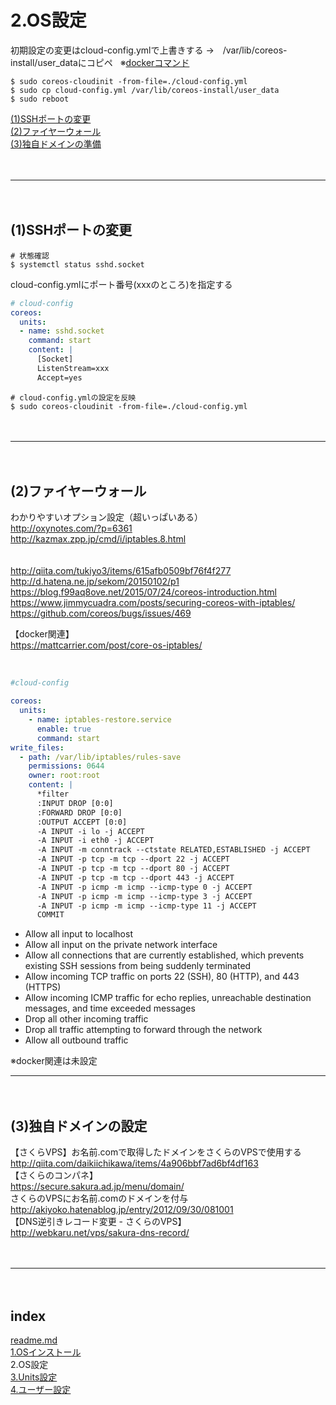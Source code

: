 # 2.OS設定

初期設定の変更はcloud-config.ymlで上書きする  →　/var/lib/coreos-install/user_dataにコピペ  
※[dockerコマンド](http://qiita.com/curseoff/items/a9e64ad01d673abb6866)  


```
$ sudo coreos-cloudinit -from-file=./cloud-config.yml
$ sudo cp cloud-config.yml /var/lib/coreos-install/user_data
$ sudo reboot
```

<a href="#anc1">(1)SSHポートの変更</a>  
<a href="#anc2">(2)ファイヤーウォール</a>  
<a href="#anc3">(3)独自ドメインの準備</a>  

　  
- - - 
　  
<a id="anc1" name="anc1"></a>
## (1)SSHポートの変更

```
# 状態確認
$ systemctl status sshd.socket
```

cloud-config.ymlにポート番号(xxxのところ)を指定する
```cloud-config.yml
# cloud-config
coreos:
  units:
  - name: sshd.socket
    command: start
    content: |
      [Socket]
      ListenStream=xxx
      Accept=yes
```
```
# cloud-config.ymlの設定を反映
$ sudo coreos-cloudinit -from-file=./cloud-config.yml
```


　  
- - - 
　  
<a id="anc2" name="anc2"></a>
## (2)ファイヤーウォール
わかりやすいオプション設定（超いっぱいある）  
http://oxynotes.com/?p=6361  
http://kazmax.zpp.jp/cmd/i/iptables.8.html  
   
　  
http://qiita.com/tukiyo3/items/615afb0509bf76f4f277  
http://d.hatena.ne.jp/sekom/20150102/p1  
https://blog.f99aq8ove.net/2015/07/24/coreos-introduction.html  
https://www.jimmycuadra.com/posts/securing-coreos-with-iptables/  
https://github.com/coreos/bugs/issues/469  

【docker関連】  
https://mattcarrier.com/post/core-os-iptables/  

    

```cloud-config.yml
#cloud-config

coreos:
  units:
    - name: iptables-restore.service
      enable: true
      command: start
write_files:
  - path: /var/lib/iptables/rules-save
    permissions: 0644
    owner: root:root
    content: |
      *filter
      :INPUT DROP [0:0]
      :FORWARD DROP [0:0]
      :OUTPUT ACCEPT [0:0]
      -A INPUT -i lo -j ACCEPT
      -A INPUT -i eth0 -j ACCEPT
      -A INPUT -m conntrack --ctstate RELATED,ESTABLISHED -j ACCEPT
      -A INPUT -p tcp -m tcp --dport 22 -j ACCEPT
      -A INPUT -p tcp -m tcp --dport 80 -j ACCEPT
      -A INPUT -p tcp -m tcp --dport 443 -j ACCEPT
      -A INPUT -p icmp -m icmp --icmp-type 0 -j ACCEPT
      -A INPUT -p icmp -m icmp --icmp-type 3 -j ACCEPT
      -A INPUT -p icmp -m icmp --icmp-type 11 -j ACCEPT
      COMMIT
```
- Allow all input to localhost
- Allow all input on the private network interface
- Allow all connections that are currently established, which prevents existing SSH sessions from being suddenly terminated
- Allow incoming TCP traffic on ports 22 (SSH), 80 (HTTP), and 443 (HTTPS)
- Allow incoming ICMP traffic for echo replies, unreachable destination messages, and time exceeded messages
- Drop all other incoming traffic
- Drop all traffic attempting to forward through the network
- Allow all outbound traffic

※docker関連は未設定
　  
   
- - - 
　  
<a id="anc3" name="anc3"></a>
## (3)独自ドメインの設定
【さくらVPS】お名前.comで取得したドメインをさくらのVPSで使用する  
http://qiita.com/daikiichikawa/items/4a906bbf7ad6bf4df163  
【さくらのコンパネ】  
https://secure.sakura.ad.jp/menu/domain/  
さくらのVPSにお名前.comのドメインを付与  
http://akiyoko.hatenablog.jp/entry/2012/09/30/081001  
【DNS逆引きレコード変更 - さくらのVPS】  
http://webkaru.net/vps/sakura-dns-record/  

　  
- - - 
　  
## index
<a href="./readme.md">readme.md</a>  
<a href="./1.OSインストール.md">1.OSインストール</a>  
2.OS設定  
<a href="./3.Units設定.md">3.Units設定</a>  
<a href="./4.ユーザー設定.md">4.ユーザー設定</a>  
　  
